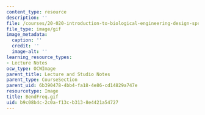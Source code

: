 ```yaml
---
content_type: resource
description: ''
file: /courses/20-020-introduction-to-biological-engineering-design-spring-2009/b9c08b4c2c0af13cb3138e4421a54727_BendFreq.gif
file_type: image/gif
image_metadata:
  caption: ''
  credit: ''
  image-alt: ''
learning_resource_types:
- Lecture Notes
ocw_type: OCWImage
parent_title: Lecture and Studio Notes
parent_type: CourseSection
parent_uid: 6b390478-4bb4-fa18-4e86-cd14829a747e
resourcetype: Image
title: BendFreq.gif
uid: b9c08b4c-2c0a-f13c-b313-8e4421a54727
---
```

